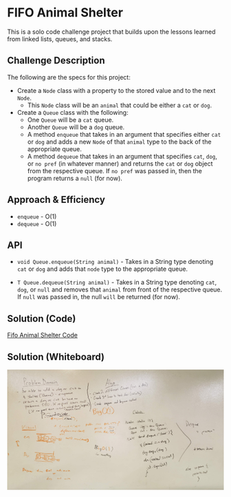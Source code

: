 # FIFO Animal Shelter
<!-- Short summary or background information -->
This is a solo code challenge project that builds upon the lessons learned from linked lists, queues, and stacks.

## Challenge Description
<!-- Description of the challenge -->
The following are the specs for this project:
* Create a `Node` class with a property to the stored value and to the next `Node`.
  * This `Node` class will be an `animal` that could be either a `cat` or `dog`.
* Create a `Queue` class with the following:
  * One `Queue` will be a `cat` queue.
  * Another `Queue` will be a `dog` queue.
  * A method `enqueue` that takes in an argument that specifies either `cat` or `dog` and adds a new `Node` of that `animal` type to the back of the appropriate queue.
  * A method `dequeue` that takes in an argument that specifies `cat`, `dog`, or `no pref` (in whatever manner) and returns the `cat` or `dog` object from the respective queue. If `no pref` was passed in, then the program returns a `null` (for now).

## Approach & Efficiency
<!-- What approach did you take? Why? What is the Big O space/time for this approach? -->
* `enqueue` - O(1)
* `dequeue` - O(1)

## API
<!-- Description of each method publicly available to your Linked List -->
* `void Queue.enqueue(String animal)` - Takes in a String type denoting `cat` or `dog` and adds that `node` type to the appropriate queue.

* `T Queue.dequeue(String animal)` - Takes in a String type denoting `cat`, `dog`, or `null` and removes that `animal` from front of the respective queue. If `null` was passed in, the null `will` be returned (for now).

## Solution (Code)
<!-- Link to code -->
[Fifo Animal Shelter Code](https://github.com/stephenchu530/data-structures-and-algorithms/blob/master/fifoAnimalShelter/src/main/java/fifoAnimalShelter/AnimalShelter.java)

## Solution (Whiteboard)
<!-- Embedded whiteboard image -->
![Whiteboard](assets/fifoAnimalShelter.jpg)
